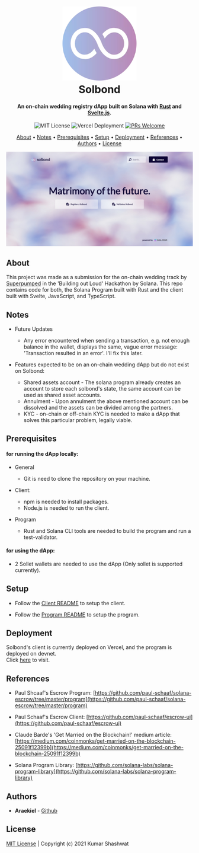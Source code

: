 <h1 align="center">
  <br>
  <a href="https://solbond.vercel.app"><img src="https://github.com/araekiel/solbond/blob/main/assets/solbond-logo.webp" alt="Solbond" width="200"></a>
  <br>
  Solbond
  <br>
</h1>

<h4 align="center">
An on-chain wedding registry dApp built on Solana with <a href="https://www.rust-lang.org/">Rust</a> and <a href="https://svelte.dev/">Svelte.js</a>.
</h4>

<p align="center">
  <a><img alt="MIT License" src="https://img.shields.io/apm/l/atomic-design-ui.svg?"></a>
  <a><img alt="Vercel Deployment" src="http://therealsujitk-vercel-badge.vercel.app/?app=solbond"/></a>
  <a href="http://makeapullrequest.com">
    <img alt="PRs Welcome"src="https://img.shields.io/badge/PRs-welcome-brightgreen.svg?style=flat">
  </a>
</p>

<p align="center">
  <a href="#about">About</a> •
  <a href="#notes">Notes</a> •
  <a href="#prerequisites">Prerequisites</a> •
  <a href="#installation">Setup</a> •
  <a href="#deployment">Deployment</a> •
  <a href="#references">References</a> •
  <a href="#authors">Authors</a> •
  <a href="#license">License</a>
</p>


<img alt="Screenshot" src="https://github.com/araekiel/solbond/blob/main/assets/solbond_ss.jpeg"/>

## About

This project was made as a submission for the on-chain wedding track by [Superpumped](https://www.youtube.com/channel/UCi-pkXLbm7sqXFhV1NBLUfQ) in the 'Building out Loud' Hackathon by Solana.
This repo contains code for both, the Solana Program built with Rust and the client built with Svelte, JavaScript, and TypeScript.

## Notes

- Future Updates
    - Any error encountered when sending a transaction, e.g. not enough balance in the wallet, displays the same, vague error message: 'Transaction resulted in an error'. I'll fix this later. 

- Features expected to be on an on-chain wedding dApp but do not exist on Solbond:
    - Shared assets account - The solana program already creates an account to store each solbond's state, the same account can be used as shared asset accounts.
    - Annulment - Upon annulment the above mentioned account can be dissolved and the assets can be divided among the partners.
    - KYC - on-chain or off-chain KYC is needed to make a dApp that solves this particular problem, legally viable.

## Prerequisites

#### for running the dApp locally:

- General 
    - Git is need to clone the repository on your machine.

- Client: 
    - npm is needed to install packages.
    - Node.js is needed to run the client.

- Program 
    - Rust and Solana CLI tools are needed to build the program and run a test-validator.

#### for using the dApp:

- 2 Sollet wallets are needed to use the dApp (Only sollet is supported currently).

## Setup 

- Follow the [Client README](https://github.com/Araekiel/solbond/tree/master/client#readme) to setup the client.

- Follow the [Program README](https://github.com/Araekiel/solbond/tree/master/program#readme) to setup the program.


## Deployment

Solbond's client is currently deployed on Vercel, and the program is deployed on devnet.
<br/>
Click [here](https://solbond.vercel.app) to visit.

## References

- Paul Shcaaf's Escrow Program: [https://github.com/paul-schaaf/solana-escrow/tree/master/program](https://github.com/paul-schaaf/solana-escrow/tree/master/program)

- Paul Schaaf's Escrow Client: [https://github.com/paul-schaaf/escrow-ui](https://github.com/paul-schaaf/escrow-ui)

- Claude Barde's 'Get Married on the Blockchain!' medium article: [https://medium.com/coinmonks/get-married-on-the-blockchain-25091f12399b](https://medium.com/coinmonks/get-married-on-the-blockchain-25091f12399b)

- Solana Program Library: [https://github.com/solana-labs/solana-program-library](https://github.com/solana-labs/solana-program-library)

## Authors

- **Araekiel** - [Github](https://github.com/Araekiel)

## License

[MIT License](https://github.com/Araekiel/solbond/blob/master/LICENSE) | Copyright (c) 2021 Kumar Shashwat
